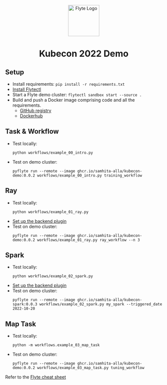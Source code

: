 <html>
    <p align="center">
        <img src="https://github.com/flyteorg/flyte/blob/master/rsts/images/flyte_circle_gradient_1_4x4.png" alt="Flyte Logo" width="100">
    </p>
    <h1 align="center">
        Kubecon 2022 Demo
    </h1>
</html>

## Setup

- Install requirements: `pip install -r requirements.txt`
- [Install Flytectl](https://docs.flyte.org/projects/flytectl/en/latest/#installation)
- Start a Flyte demo cluster: `flytectl sandbox start --source .`
- Build and push a Docker image comprising code and all the requirements.
  - [GitHub registry](https://docs.github.com/en/packages/working-with-a-github-packages-registry/working-with-the-container-registry)
  - [Dockerhub](https://docs.docker.com/docker-hub/)

## Task & Workflow

- Test locally:
    ```
    python workflows/example_00_intro.py
    ```
- Test on demo cluster:
    ```
    pyflyte run --remote --image ghcr.io/samhita-alla/kubecon-demo:0.0.2 workflows/example_00_intro.py training_workflow
    ```

## Ray

- Test locally:
    ```
    python workflows/example_01_ray.py
    ```
- [Set up the backend plugin](https://docs.flyte.org/en/latest/deployment/plugin_setup/k8s/index.html)
- Test on demo cluster:
    ```
    pyflyte run --remote --image ghcr.io/samhita-alla/kubecon-demo:0.0.2 workflows/example_01_ray.py ray_workflow --n 3
    ```

## Spark

- Test locally:
    ```
    python workflows/example_02_spark.py
    ```
- [Set up the backend plugin](https://docs.flyte.org/en/latest/deployment/plugin_setup/k8s/index.html)
- Test on demo cluster:
    ```
    pyflyte run --remote --image ghcr.io/samhita-alla/kubecon-spark:0.0.3 workflows/example_02_spark.py my_spark --triggered_date 2022-10-20
    ```

## Map Task

- Test locally:
    ```
    python -m workflows.example_03_map_task
    ```
- Test on demo cluster:
    ```
    pyflyte run --remote --image ghcr.io/samhita-alla/kubecon-demo:0.0.2 workflows/example_03_map_task.py tuning_workflow
    ```

Refer to the [Flyte cheat sheet](https://raw.githubusercontent.com/flyteorg/static-resources/main/cheatsheets/flyte_cheat_sheet.pdf)